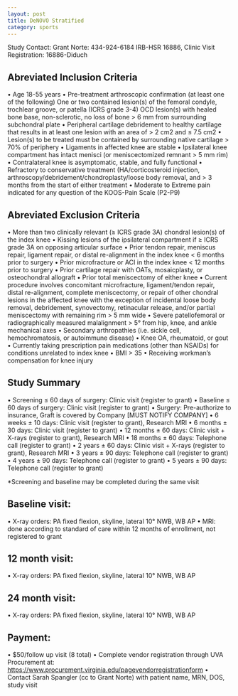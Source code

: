```yaml
---
layout: post
title: DeNOVO Stratified
category: sports
---
```


Study Contact:  Grant Norte: 434-924-6184
IRB-HSR 16886, Clinic Visit Registration: 16886-Diduch

## Abreviated Inclusion Criteria

•	Age 18-55 years
•	Pre-treatment arthroscopic confirmation (at least one of the following) 
		One or two contained lesion(s) of the femoral condyle, trochlear groove, or patella (ICRS grade 3-4)
		OCD lesion(s) with healed bone base, non-sclerotic, no loss of bone > 6 mm from surrounding subchondral plate
•	Peripheral cartilage debridement to healthy cartilage that results in at least one lesion with an area of > 2 cm2 and ≤ 7.5 cm2
•	Lesion(s) to be treated must be contained by surrounding native cartilage > 70% of periphery
•	Ligaments in affected knee are stable
•	Ipsilateral knee compartment has intact menisci (or meniscectomized remnant > 5 mm rim)
•	Contralateral knee is asymptomatic, stable, and fully functional
•	Refractory to conservative treatment (HA/corticosteroid injection, arthroscopy/debridement/chondroplasty/loose body removal, and > 3 months from 	the start of either treatment
•	Moderate to Extreme pain indicated for any question of the KOOS-Pain Scale (P2-P9) 

## Abreviated Exclusion Criteria
•	More than two clinically relevant (≥ ICRS grade 3A) chondral lesion(s) of the index knee
•	Kissing lesions of the ipsilateral compartment if ≥ ICRS grade 3A on opposing articular surface
•	Prior tendon repair, meniscus repair, ligament repair, or distal re-alignment  in the index knee < 6 months prior to surgery
•	Prior microfracture or ACI in the index knee < 12 months prior to surgery
•	Prior cartilage repair with OATs, mosaicplasty, or osteochondral allograft
•	Prior total meniscectomy of either knee
•	Current procedure involves concomitant microfracture, ligament/tendon repair, distal re-alignment, complete meniscectomy, or repair of other 		chondral lesions in the affected knee with the exception of incidental loose body removal, debridement, synovectomy, retinacular release, and/or 	 partial meniscectomy with remaining rim > 5 mm wide
•	Severe patellofemoral or radiographically measured malalignment > 5° from hip, knee, and ankle mechanical axes
•	Secondary arthropathies (i.e. sickle cell, hemochromatosis, or autoimmune disease)
•	Knee OA, rheumatoid, or gout
•	Currently taking prescription pain medications (other than NSAIDs) for conditions unrelated to index knee
•	BMI > 35
•	Receiving workman’s compensation for knee injury

## Study Summary

•	Screening ≤ 60 days of surgery: Clinic visit (register to grant)
•	Baseline ≤ 60 days of surgery: Clinic visit (register to grant)
•	Surgery: Pre-authorize to insurance, Graft is covered by Company [MUST NOTIFY COMPANY]
•	6 weeks ± 10 days: Clinic visit (register to grant), Research MRI
•	6 months ± 30 days: Clinic visit (register to grant)
•	12 months ± 60 days: Clinic visit + X-rays (register to grant), Research MRI
•	18 months ± 60 days: Telephone call (register to grant)
•	2 years ± 60 days: Clinic visit + X-rays (register to grant), Research MRI
•	3 years ± 90 days: Telephone call (register to grant)
•	4 years ± 90 days: Telephone call (register to grant)
•	5 years ± 90 days: Telephone call (register to grant)

*Screening and baseline may be completed during the same visit

## Baseline visit: 
•	X-ray orders: PA fixed flexion, skyline, lateral 10° NWB, WB AP
•	MRI: done according to standard of care within 12 months of enrollment, not registered to grant

## 12 month visit: 
•	X-ray orders: PA fixed flexion, skyline, lateral 10° NWB, WB AP

## 24 month visit: 
•	X-ray orders: PA fixed flexion, skyline, lateral 10° NWB, WB AP

## Payment:
•	$50/follow up visit (8 total)
•	Complete vendor registration through UVA Procurement at: https://www.procurement.virginia.edu/pagevendorregistrationform
•	Contact Sarah Spangler (cc to Grant Norte) with patient name, MRN, DOS, study visit
